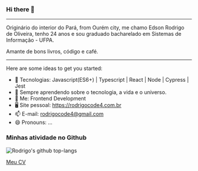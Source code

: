 ### Hi there 👋

---
Originário do interior do Pará, from Ourém city, me chamo Edson Rodrigo de Oliveira, tenho 24 anos e sou graduado bacharelado em Sistemas de Informação - UFPA. 

Amante de bons livros, código e café.

---

Here are some ideas to get you started:

- 🔭 Tecnologias: Javascript(ES6+) | Typescript | React | Node | Cypress | Jest
- 🌱 Sempre aprendendo sobre o tecnologia, a vida e o universo.
- 💬 Me: Frontend Development
- 🖥️ Site pessoal: https://rodrigocode4.com.br
- 📫 E-mail: rodrigocode4@gmail.com
- 😄 Pronouns: ...



### Minhas atividade no Github
![Rodrigo's github top-langs](https://github-readme-stats.vercel.app/api/top-langs/?username=rodrigocode4&layout=compact&theme=radical)

[Meu CV](https://github.com/rodrigocode4/rodrigocode4/blob/main/CV-Edson_Rodrigo_de_Oliveira.pdf)
